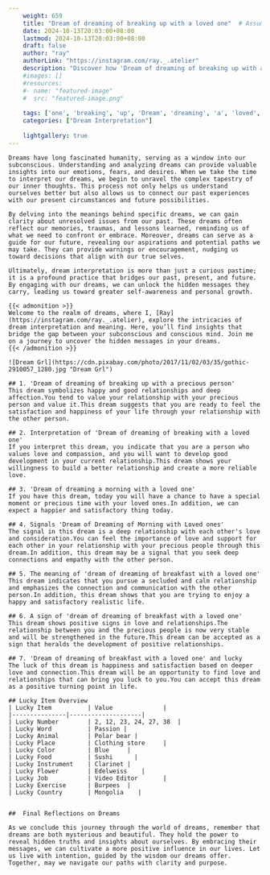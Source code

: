 ```yaml
---
    weight: 659
    title: "Dream of dreaming of breaking up with a loved one"  # Assuming 'title' column exists
    date: 2024-10-13T20:03:00+08:00
    lastmod: 2024-10-13T20:03:00+08:00
    draft: false
    author: "ray"
    authorLink: "https://instagram.com/ray._.atelier"
    description: "Discover how 'Dream of dreaming of breaking up with a loved one' can interpret your future and uncover its significant meanings in your life."
    #images: []
    #resources:
    #- name: "featured-image"
    #  src: "featured-image.png"
    
    tags: ['one', 'breaking', 'up', 'Dream', 'dreaming', 'a', 'loved', 'of', 'with']
    categories: ["Dream Interpretation"]
    
    lightgallery: true
---
```

    
    Dreams have long fascinated humanity, serving as a window into our subconscious. Understanding and analyzing dreams can provide valuable insights into our emotions, fears, and desires. When we take the time to interpret our dreams, we begin to unravel the complex tapestry of our inner thoughts. This process not only helps us understand ourselves better but also allows us to connect our past experiences with our present circumstances and future possibilities.
    
    By delving into the meanings behind specific dreams, we can gain clarity about unresolved issues from our past. These dreams often reflect our memories, traumas, and lessons learned, reminding us of what we need to confront or embrace. Moreover, dreams can serve as a guide for our future, revealing our aspirations and potential paths we may take. They can provide warnings or encouragement, nudging us toward decisions that align with our true selves.
    
    Ultimately, dream interpretation is more than just a curious pastime; it is a profound practice that bridges our past, present, and future. By engaging with our dreams, we can unlock the hidden messages they carry, leading us toward greater self-awareness and personal growth.
    
    {{< admonition >}}
    Welcome to the realm of dreams, where I, [Ray](https://instagram.com/ray._.atelier), explore the intricacies of dream interpretation and meaning. Here, you’ll find insights that bridge the gap between your subconscious and conscious mind. Join me on a journey to uncover the hidden messages in your dreams.
    {{< /admonition >}}
    
    ![Dream Grl](https://cdn.pixabay.com/photo/2017/11/02/03/35/gothic-2910057_1280.jpg "Dream Grl")
    
    ## 1. 'Dream of dreaming of breaking up with a precious person'
    This dream symbolizes happy and good relationships and deep affection.You tend to value your relationship with your precious person and value it.This dream suggests that you are ready to feel the satisfaction and happiness of your life through your relationship with the other person.
    
    ## 2. Interpretation of 'Dream of dreaming of breaking with a loved one'
    If you interpret this dream, you indicate that you are a person who values love and compassion, and you will want to develop good development in your current relationship.This dream shows your willingness to build a better relationship and create a more reliable love.
    
    ## 3. 'Dream of dreaming a morning with a loved one'
    If you have this dream, today you will have a chance to have a special moment or precious time with your loved ones.In addition, we can expect a happier and satisfactory thing today.
    
    ## 4. Signals 'Dream of Dreaming of Morning with Loved ones'
    The signal in this dream is a deep relationship with each other's love and consideration.You can feel the importance of love and support for each other in your relationship with your precious people through this dream.In addition, this dream may be a signal that you seek deep connections and empathy with the other person.
    
    ## 5. The meaning of 'dream of dreaming of breakfast with a loved one'
    This dream indicates that you pursue a secluded and calm relationship and emphasizes the connection and communication with the other person.In addition, this dream shows that you are trying to enjoy a happy and satisfactory realistic life.
    
    ## 6. A sign of 'dream of dreaming of breakfast with a loved one'
    This dream shows positive signs in love and relationships.The relationship between you and the precious people is now very stable and will be strengthened in the future.This dream can be accepted as a sign that heralds the development of positive relationships.
    
    ## 7. 'Dream of dreaming of breakfast with a loved one' and lucky
    The luck of this dream is happiness and satisfaction based on deeper love and connection.This dream will be an opportunity to find love and relationships that can bring you luck to you.You can accept this dream as a positive turning point in life.
    
    ## Lucky Item Overview
    | Lucky Item          | Value              |
    |---------------|--------------------|
    | Lucky Number        | 2, 12, 23, 24, 27, 38  |
    | Lucky Word          | Passion |
    | Lucky Animal        | Polar bear |
    | Lucky Place         | Clothing store     |
    | Lucky Color         | Blue     |
    | Lucky Food          | Sushi      |
    | Lucky Instrument    | Clarinet |
    | Lucky Flower        | Edelweiss    |
    | Lucky Job           | Video Editor       |
    | Lucky Exercise      | Burpees  |
    | Lucky Country       | Mongolia    |
    
    
    ##  Final Reflections on Dreams
    
    As we conclude this journey through the world of dreams, remember that dreams are both mysterious and beautiful. They hold the power to reveal hidden truths and insights about ourselves. By embracing their messages, we can cultivate a more positive influence in our lives. Let us live with intention, guided by the wisdom our dreams offer. Together, may we navigate our paths with clarity and purpose.
    